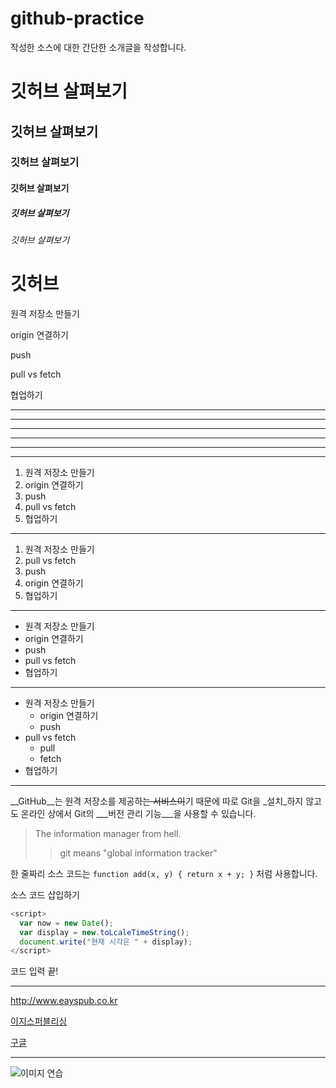 # github-practice

작성한 소스에 대한 간단한 소개글을 작성합니다.

# 깃허브 살펴보기

## 깃허브 살펴보기

### 깃허브 살펴보기

#### 깃허브 살펴보기

##### 깃허브 살펴보기

###### 깃허브 살펴보기

# 깃허브

원격 저장소 만들기

origin 연결하기 

push

pull vs fetch

협업하기

---

--------

- - -

***

********

* * *

1. 원격 저장소 만들기
2. origin 연결하기
3. push
4. pull vs fetch
5. 협업하기

---

1. 원격 저장소 만들기
4. pull vs fetch
3. push
2. origin 연결하기
5. 협업하기

---

- 원격 저장소 만들기
- origin 연결하기
- push
- pull vs fetch
- 협업하기

---

- 원격 저장소 만들기
  - origin 연결하기
  - push
- pull vs fetch
  - pull
  - fetch
- 협업하기

---

__GitHub__는 원격 저장소를 제공하~~는 서비스이~~기 때문에
따로 Git을 _설치_하지 않고도
온라인 상에서 Git의 ___버전 관리 기능___을 사용할 수 있습니다.

> The information manager from hell.
>> git means "global information tracker"

한 줄짜리 소스 코드는 `function add(x, y) { return x + y; }` 처럼 사용합니다.

소스 코드 삽입하기

```javascript
<script>
  var now = new Date();
  var display = new.toLcaleTimeString();
  document.write("현재 시각은 " + display);
</script>
```

코드 입력 끝!

---

<http://www.eayspub.co.kr>

[이지스퍼블리싱](http://www.eayspub.co.kr)

[구글](https://google.com, "검색 사이트")

---

![이미지 연습](https://avatars1.githubusercontent.com/u/41846267?s=96&v=4)
